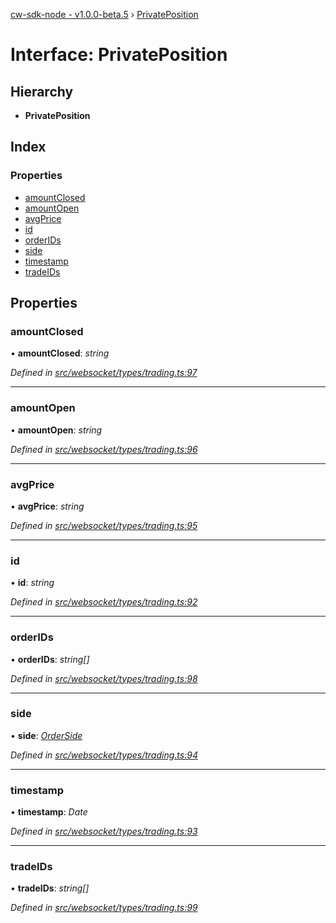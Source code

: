 [cw-sdk-node - v1.0.0-beta.5](../README.md) › [PrivatePosition](privateposition.md)

# Interface: PrivatePosition

## Hierarchy

* **PrivatePosition**

## Index

### Properties

* [amountClosed](privateposition.md#amountclosed)
* [amountOpen](privateposition.md#amountopen)
* [avgPrice](privateposition.md#avgprice)
* [id](privateposition.md#id)
* [orderIDs](privateposition.md#orderids)
* [side](privateposition.md#side)
* [timestamp](privateposition.md#timestamp)
* [tradeIDs](privateposition.md#tradeids)

## Properties

###  amountClosed

• **amountClosed**: *string*

*Defined in [src/websocket/types/trading.ts:97](https://github.com/cryptowatch/cw-sdk-node/blob/ce1c44e/src/websocket/types/trading.ts#L97)*

___

###  amountOpen

• **amountOpen**: *string*

*Defined in [src/websocket/types/trading.ts:96](https://github.com/cryptowatch/cw-sdk-node/blob/ce1c44e/src/websocket/types/trading.ts#L96)*

___

###  avgPrice

• **avgPrice**: *string*

*Defined in [src/websocket/types/trading.ts:95](https://github.com/cryptowatch/cw-sdk-node/blob/ce1c44e/src/websocket/types/trading.ts#L95)*

___

###  id

• **id**: *string*

*Defined in [src/websocket/types/trading.ts:92](https://github.com/cryptowatch/cw-sdk-node/blob/ce1c44e/src/websocket/types/trading.ts#L92)*

___

###  orderIDs

• **orderIDs**: *string[]*

*Defined in [src/websocket/types/trading.ts:98](https://github.com/cryptowatch/cw-sdk-node/blob/ce1c44e/src/websocket/types/trading.ts#L98)*

___

###  side

• **side**: *[OrderSide](../README.md#orderside)*

*Defined in [src/websocket/types/trading.ts:94](https://github.com/cryptowatch/cw-sdk-node/blob/ce1c44e/src/websocket/types/trading.ts#L94)*

___

###  timestamp

• **timestamp**: *Date*

*Defined in [src/websocket/types/trading.ts:93](https://github.com/cryptowatch/cw-sdk-node/blob/ce1c44e/src/websocket/types/trading.ts#L93)*

___

###  tradeIDs

• **tradeIDs**: *string[]*

*Defined in [src/websocket/types/trading.ts:99](https://github.com/cryptowatch/cw-sdk-node/blob/ce1c44e/src/websocket/types/trading.ts#L99)*
